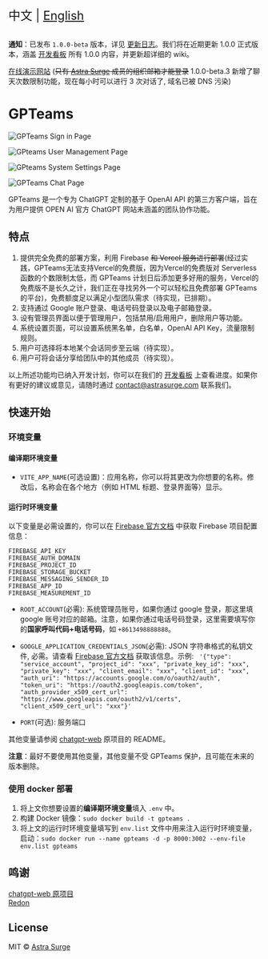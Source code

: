 <div style="font-size: 1.5rem;">
  中文 | <a href="./README.en.md">English</a>
</div>
</br>

**通知**：已发布 `1.0.0-beta` 版本，详见 [更新日志](https://github.com/AstraSurge/gpteams/releases)。我们将在近期更新 1.0.0 正式版本，涵盖 [开发看板](https://sharing.clickup.com/31625481/b/h/6-900200430791-2/756b82376fc8197) 所有 1.0.0 内容，并更新超详细的 wiki。

[在线演示网站](https://gpteams.astrasurge.com) (~~只有 [Astra Surge](https://astrasurge.com) 成员的组织邮箱才能登录~~ 1.0.0-beta.3 新增了聊天次数限制功能，现在每小时可以进行 3 次对话了, 域名已被 DNS 污染)

# GPTeams

![GPTeams Sign in Page](https://rorsch-1256426089.file.myqcloud.com/public/202303310632157.png)

![GPteams User Management Page](https://rorsch-1256426089.file.myqcloud.com/public/202303310634302.png)

![GPteams System Settings Page](https://rorsch-1256426089.file.myqcloud.com/public/202303310632530.png)

![GPTeams Chat Page](https://rorsch-1256426089.file.myqcloud.com/public/202303310632882.png)

GPTeams 是一个专为 ChatGPT 定制的基于 OpenAI API 的第三方客户端，旨在为用户提供 OPEN AI 官方 ChatGPT 网站未涵盖的团队协作功能。

## 特点

1. 提供完全免费的部署方案，利用 Firebase ~~和 Vercel 服务进行部署~~(经过实践，GPTeams无法支持Vercel的免费版，因为Vercel的免费版对 Serverless 函数的个数限制太低，而 GPTeams 计划日后添加更多好用的服务，Vercel的免费版不是长久之计，我们正在寻找另外一个可以轻松且免费部署 GPTeams 的平台)，免费额度足以满足小型团队需求（待实现，已排期）。
2. 支持通过 Google 账户登录、电话号码登录以及电子邮箱登录。
3. 设有管理员界面以便于管理用户，包括禁用/启用用户，删除用户等功能。
4. 系统设置页面，可以设置系统黑名单，白名单，OpenAI API Key，流量限制规则。
5. 用户可选择将本地某个会话同步至云端（待实现）。
6. 用户可将会话分享给团队中的其他成员（待实现）。

以上所述功能均已纳入开发计划，你可以在我们的 [开发看板](https://sharing.clickup.com/31625481/b/h/6-900200430791-2/756b82376fc8197) 上查看进度。如果你有更好的建议或意见，请随时通过 [contact@astrasurge.com](mailto:contact@astrasurge.com) 联系我们。

## 快速开始

### 环境变量

#### 编译期环境变量

- `VITE_APP_NAME`(可选设置)：应用名称，你可以将其更改为你想要的名称。修改后，名称会在各个地方（例如 HTML 标题、登录界面等）显示。

#### 运行时环境变量

以下变量是必需设置的，你可以在 [Firebase 官方文档](https://firebase.google.com/docs/web/setup?hl=zh-cn) 中获取 Firebase 项目配置信息：
```
FIREBASE_API_KEY
FIREBASE_AUTH_DOMAIN
FIREBASE_PROJECT_ID
FIREBASE_STORAGE_BUCKET
FIREBASE_MESSAGING_SENDER_ID
FIREBASE_APP_ID
FIREBASE_MEASUREMENT_ID
```
- `ROOT_ACCOUNT`(必需): 系统管理员账号，如果你通过 google 登录，那这里填 google 账号对应的邮箱。注意，如果你通过电话号码登录，这里需要填写你的**国家呼叫代码+电话号码**，如 `+8613498888888`。

- `GOOGLE_APPLICATION_CREDENTIALS_JSON`(必需): JSON 字符串格式的私钥文件, 必需。请查看 [Firebase 官方文档](https://firebase.google.com/docs/admin/setup?hl=zh-cn) 获取该信息。示例:
`
'{"type": "service_account", "project_id": "xxx", "private_key_id": "xxx", "private_key": "xxx", "client_email": "xxx", "client_id": "xxx", "auth_uri": "https://accounts.google.com/o/oauth2/auth", "token_uri": "https://oauth2.googleapis.com/token", "auth_provider_x509_cert_url": "https://www.googleapis.com/oauth2/v1/certs", "client_x509_cert_url": "xxx"}'`

- `PORT`(可选): 服务端口

其他变量请参阅 [chatgpt-web](https://github.com/Chanzhaoyu/chatgpt-web) 原项目的 README。

**注意**：最好不要使用其他变量，其他变量不受 GPTeams 保护，且可能在未来的版本删除。

### 使用 docker 部署

1. 将上文你想要设置的**编译期环境变量**填入 `.env` 中。
2. 构建 Docker 镜像：`sudo docker build -t gpteams .`
3. 将上文的运行时环境变量填写到 `env.list` 文件中用来注入运行时环境变量，启动：`sudo docker run --name gpteams -d -p 8000:3002 --env-file env.list gpteams`

## 鸣谢

[chatgpt-web 原项目](https://github.com/Chanzhaoyu/chatgpt-web)  
[Redon](https://github.com/Chanzhaoyu)

## License
MIT © [Astra Surge](./license)
